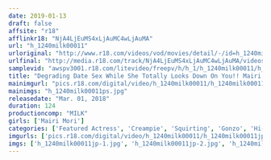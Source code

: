 ```yaml
---
date: 2019-01-13
draft: false
affsite: "r18"
afflinkr18: "NjA4LjEuMS4xLjAuMC4wLjAuMA"
url: "h_1240milk00011"
urloriginal: "http://www.r18.com/videos/vod/movies/detail/-/id=h_1240milk00011"
urlfinal: "http://media.r18.com/track/NjA4LjEuMS4xLjAuMC4wLjAuMA/videos/vod/movies/detail/-/id=h_1240milk00011"
samplevid: "awspv3001.r18.com/litevideo/freepv/h/h_1/h_1240milk00011/h_1240milk00011_dmb_w.mp4"
title: "Degrading Date Sex While She Totally Looks Down On You!! Mairi Mori"
mainimgurl: "pics.r18.com/digital/video/h_1240milk00011/h_1240milk00011ps.jpg"
mainimgs: "h_1240milk00011ps.jpg"
releasedate: "Mar. 01, 2018"
duration: 124
productioncomp: "MILK"
girls: ['Mairi Mori']
categories: ['Featured Actress', 'Creampie', 'Squirting', 'Gonzo', 'Hi-Def']
imgurls: ['pics.r18.com/digital/video/h_1240milk00011/h_1240milk00011jp-1.jpg', 'pics.r18.com/digital/video/h_1240milk00011/h_1240milk00011jp-2.jpg', 'pics.r18.com/digital/video/h_1240milk00011/h_1240milk00011jp-3.jpg', 'pics.r18.com/digital/video/h_1240milk00011/h_1240milk00011jp-4.jpg', 'pics.r18.com/digital/video/h_1240milk00011/h_1240milk00011jp-5.jpg', 'pics.r18.com/digital/video/h_1240milk00011/h_1240milk00011jp-6.jpg', 'pics.r18.com/digital/video/h_1240milk00011/h_1240milk00011jp-7.jpg', 'pics.r18.com/digital/video/h_1240milk00011/h_1240milk00011jp-8.jpg', 'pics.r18.com/digital/video/h_1240milk00011/h_1240milk00011jp-9.jpg', 'pics.r18.com/digital/video/h_1240milk00011/h_1240milk00011jp-10.jpg', 'pics.r18.com/digital/video/h_1240milk00011/h_1240milk00011jp-11.jpg', 'pics.r18.com/digital/video/h_1240milk00011/h_1240milk00011jp-12.jpg', 'pics.r18.com/digital/video/h_1240milk00011/h_1240milk00011jp-13.jpg', 'pics.r18.com/digital/video/h_1240milk00011/h_1240milk00011jp-14.jpg', 'pics.r18.com/digital/video/h_1240milk00011/h_1240milk00011jp-15.jpg', 'pics.r18.com/digital/video/h_1240milk00011/h_1240milk00011jp-16.jpg', 'pics.r18.com/digital/video/h_1240milk00011/h_1240milk00011jp-17.jpg', 'pics.r18.com/digital/video/h_1240milk00011/h_1240milk00011jp-18.jpg', 'pics.r18.com/digital/video/h_1240milk00011/h_1240milk00011jp-19.jpg', 'pics.r18.com/digital/video/h_1240milk00011/h_1240milk00011jp-20.jpg']
imgs: ['h_1240milk00011jp-1.jpg', 'h_1240milk00011jp-2.jpg', 'h_1240milk00011jp-3.jpg', 'h_1240milk00011jp-4.jpg', 'h_1240milk00011jp-5.jpg', 'h_1240milk00011jp-6.jpg', 'h_1240milk00011jp-7.jpg', 'h_1240milk00011jp-8.jpg', 'h_1240milk00011jp-9.jpg', 'h_1240milk00011jp-10.jpg', 'h_1240milk00011jp-11.jpg', 'h_1240milk00011jp-12.jpg', 'h_1240milk00011jp-13.jpg', 'h_1240milk00011jp-14.jpg', 'h_1240milk00011jp-15.jpg', 'h_1240milk00011jp-16.jpg', 'h_1240milk00011jp-17.jpg', 'h_1240milk00011jp-18.jpg', 'h_1240milk00011jp-19.jpg', 'h_1240milk00011jp-20.jpg']
---
```

